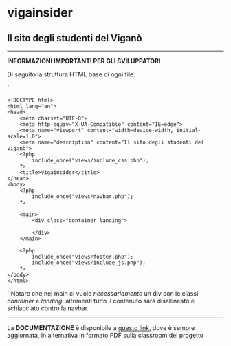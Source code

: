 # vigainsider

## Il sito degli studenti del Viganò

***

**INFORMAZIONI IMPORTANTI PER GLI SVILUPPATORI**

Di seguito la struttura HTML base di ogni file:

`
    <?php
        //Solo se necessari
        include_once("php/database_connessione.php");
        include_one("php/autenticazione_verifica.php")
    ?>

    <!DOCTYPE html>
    <html lang="en">
    <head>
        <meta charset="UTF-8">
        <meta http-equiv="X-UA-Compatible" content="IE=edge">
        <meta name="viewport" content="width=device-width, initial-scale=1.0">
        <meta name="description" content="Il sito degli studenti del Viganò">
        <?php
            include_once("views/include_css.php");
        ?>
        <title>Vigainsider</title>
    </head>
    <body>
        <?php
            include_once("views/navbar.php");
        ?>

        <main>
            <div class="container landing">

            </div>
        </main>

        <?php
            include_once("views/footer.php");
            include_once("views/include_js.php");
        ?>
    </body>
    </html>
`
Notare che nel main ci vuole *necessariamente* un div con le classi *container* e *landing*, altrimenti tutto il contenuto sarà disallineato e schiacciato contro la navbar.

***


La **DOCUMENTAZIONE** è disponibile a [questo link](https://www.mondialdoc.com/utenti/teob/documenti/6238f2efd17b3481f7555fd3), dove è sempre aggiornata, in alternativa in formato PDF sulla classroom del progetto

